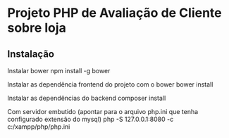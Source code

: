 Projeto PHP de Avaliação de Cliente sobre loja
==============================================

Instalação
----------
Instalar bower
npm install -g bower

Instalar as dependência frontend do projeto com o bower
bower install

Instalar as dependências do backend
composer install

Com servidor embutido (apontar para o arquivo php.ini que tenha configurado extensão do mysql)
php -S 127.0.0.1:8080 -c c:/xampp/php/php.ini
